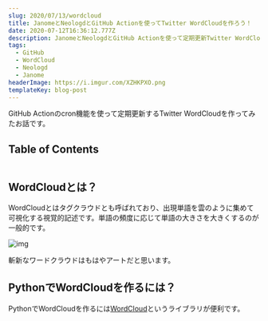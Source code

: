 ```yaml
---
slug: 2020/07/13/wordcloud
title: JanomeとNeologdとGitHub Actionを使ってTwitter WordCloudを作ろう！
date: 2020-07-12T16:36:12.777Z
description: JanomeとNeologdとGitHub Actionを使って定期更新Twitter WordCloudを作ろう！
tags:
  - GitHub
  - WordCloud
  - Neologd
  - Janome
headerImage: https://i.imgur.com/XZHKPXO.png
templateKey: blog-post
---
```

GitHub Actionのcron機能を使って定期更新するTwitter WordCloudを作ってみたお話です。

## Table of Contents

```toc

```

## WordCloudとは？

WordCloudとはタグクラウドとも呼ばれており、出現単語を雲のように集めて可視化する視覚的記述です。単語の頻度に応じて単語の大きさを大きくするのが一般的です。

![img](https://i.imgur.com/laOMoYk.png)

斬新なワードクラウドはもはやアートだと思います。

## PythonでWordCloudを作るには？

PythonでWordCloudを作るには[WordCloud](https://amueller.github.io/word_cloud/index.html)というライブラリが便利です。